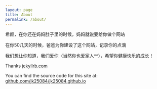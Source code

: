 ```yaml
---
layout: page
title: About
permalink: /about/
---
```


希颜，在你还在妈妈肚子里的时候，妈妈就说要给你做个网站

在你50几天的时候，爸爸为你建设了这个网站，记录你的点滴

我们想让你知道，我们爱你（当然你也爱家人^^），希望你健康快乐的成长！

Thanks [jekyllrb.com](http://jekyllrb.com/)

You can find the source code for this site at: [github.com/jk25084/jk25084.github.io](https://github.com/jk25084/jk25084.github.io)
